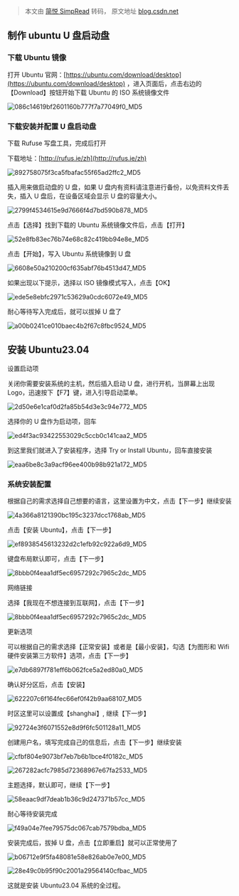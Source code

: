 > 本文由 [简悦 SimpRead](http://ksria.com/simpread/) 转码， 原文地址 [blog.csdn.net](https://blog.csdn.net/Guzarish/article/details/135205790)

制作 ubuntu U 盘启动盘
----------------

### 下载 Ubuntu 镜像

打开 Ubuntu 官网：[https://ubuntu.com/download/desktop](https://ubuntu.com/download/desktop) ，进入页面后，点击右边的【Download】按钮开始下载 Ubuntu 的 ISO 系统镜像文件

![086c14619bf2601160b777f7a77049f0_MD5](https://raw.githubusercontent.com/RainbowRain9/PicGo/master/202505270927291.png)

### 下载安装并配置 U 盘启动盘

下载 Rufuse 写盘工具，完成后打开

下载地址：[http://rufus.ie/zh](http://rufus.ie/zh)

![892758075f3ca5fbafac55f65ad2ffc2_MD5](https://raw.githubusercontent.com/RainbowRain9/PicGo/master/202505270927292.png)

插入用来做启动盘的 U 盘，如果 U 盘内有资料请注意进行备份，以免资料文件丢失，插入 U 盘后，在设备区域会显示 U 盘的容量大小。

![2799f4534615e9d7666f4d7bd590b878_MD5](https://raw.githubusercontent.com/RainbowRain9/PicGo/master/202505270927293.png)

点击【选择】找到下载的 Ubuntu 系统镜像文件后，点击【打开】

![52e8fb83ec76b74e68c82c419bb94e8e_MD5](https://raw.githubusercontent.com/RainbowRain9/PicGo/master/202505270927294.png)

点击【开始】，写入 Ubuntu 系统镜像到 U 盘

![6608e50a210200cf635abf76b4513d47_MD5](https://raw.githubusercontent.com/RainbowRain9/PicGo/master/202505270927295.png)

如果出现以下提示，选择以 ISO 镜像模式写入，点击【OK】

![ede5e8ebfc2971c53629a0cdc6072e49_MD5](https://raw.githubusercontent.com/RainbowRain9/PicGo/master/202505270927296.png)

耐心等待写入完成后，就可以拔掉 U 盘了

![a00b0241ce010baec4b2f67c8fbc9524_MD5](https://raw.githubusercontent.com/RainbowRain9/PicGo/master/202505270927297.jpg)

安装 Ubuntu23.04
--------------

设置启动项

关闭你需要安装系统的主机，然后插入启动 U 盘，进行开机，当屏幕上出现 Logo，迅速按下【F7】键，进入引导启动菜单。

![2d50e6e1caf0d2fa85b54d3e3c94e772_MD5](https://raw.githubusercontent.com/RainbowRain9/PicGo/master/202505270927298.png)

选择你的 U 盘作为启动项，回车

![ed4f3ac93422553029c5ccb0c141caa2_MD5](https://raw.githubusercontent.com/RainbowRain9/PicGo/master/202505270927299.png)

到这里我们就进入了安装程序，选择 Try or Install Ubuntu，回车直接安装

![eaa6be8c3a9acf96ee400b98b921a172_MD5](https://raw.githubusercontent.com/RainbowRain9/PicGo/master/202505270927300.png)

### 系统安装配置

根据自己的需求选择自己想要的语言，这里设置为中文，点击【下一步】继续安装

![4a366a8121390bc195c3237dcc1768ab_MD5](https://raw.githubusercontent.com/RainbowRain9/PicGo/master/202505270927301.png)

点击【安装 Ubuntu】，点击【下一步】

![ef8938545613232d2c1efb92c922a6d9_MD5](https://raw.githubusercontent.com/RainbowRain9/PicGo/master/202505270927302.png)

键盘布局默认即可，点击【下一步】

![8bbb0f4eaa1df5ec6957292c7965c2dc_MD5](https://raw.githubusercontent.com/RainbowRain9/PicGo/master/202505270927303.png)

网络链接

选择【我现在不想连接到互联网】，点击【下一步】

![8bbb0f4eaa1df5ec6957292c7965c2dc_MD5](https://raw.githubusercontent.com/RainbowRain9/PicGo/master/202505270927303.png)

更新选项

可以根据自己的需求选择【正常安装】或者是【最小安装】，勾选【为图形和 Wifi 硬件安装第三方软件】选项，点击【下一步】

![e7db6897f781eff6b062fce5a2ed80a0_MD5](https://raw.githubusercontent.com/RainbowRain9/PicGo/master/202505270927305.png)

确认好分区后，点击【安装】

![622207c6f164fec66ef0f42b9aa68107_MD5](https://raw.githubusercontent.com/RainbowRain9/PicGo/master/202505270927306.png)

时区这里可以设置成【shanghai】, 继续【下一步】

![92724e3f6071552e8d9f6fc501128a11_MD5](https://raw.githubusercontent.com/RainbowRain9/PicGo/master/202505270927308.png)

创建用户名，填写完成自己的信息后，点击【下一步】继续安装

![cfbf804e9073bf7eb7b6b1bce4f0182c_MD5](https://raw.githubusercontent.com/RainbowRain9/PicGo/master/202505270927309.png)

![267282acfc7985d72368967e67fa2533_MD5](https://raw.githubusercontent.com/RainbowRain9/PicGo/master/202505270927310.png)

主题选择，默认即可，继续【下一步】

![58eaac9df7deab1b36c9d247371b57cc_MD5](https://raw.githubusercontent.com/RainbowRain9/PicGo/master/202505270927311.png)

耐心等待安装完成

![f49a04e7fee79575dc067cab7579bdba_MD5](https://raw.githubusercontent.com/RainbowRain9/PicGo/master/202505270927312.png)

安装完成后，拔掉 U 盘，点击【立即重启】就可以正常使用了

![b06712e9f5fa48081e58e826ab0e7e00_MD5](https://raw.githubusercontent.com/RainbowRain9/PicGo/master/202505270927313.png)

![28e49c0b95f90c2001a29564140cfbac_MD5](https://raw.githubusercontent.com/RainbowRain9/PicGo/master/202505270927314.png)

这就是安装 Ubuntu23.04 系统的全过程。